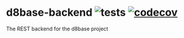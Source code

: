 # d8base-backend  ![tests](https://github.com/maxi-booking/d8base-backend/workflows/tests/badge.svg) [![codecov](https://codecov.io/gh/maxi-booking/d8base-backend/branch/master/graph/badge.svg)](https://codecov.io/gh/maxi-booking/d8base-backend)
The REST backend for the d8base project
